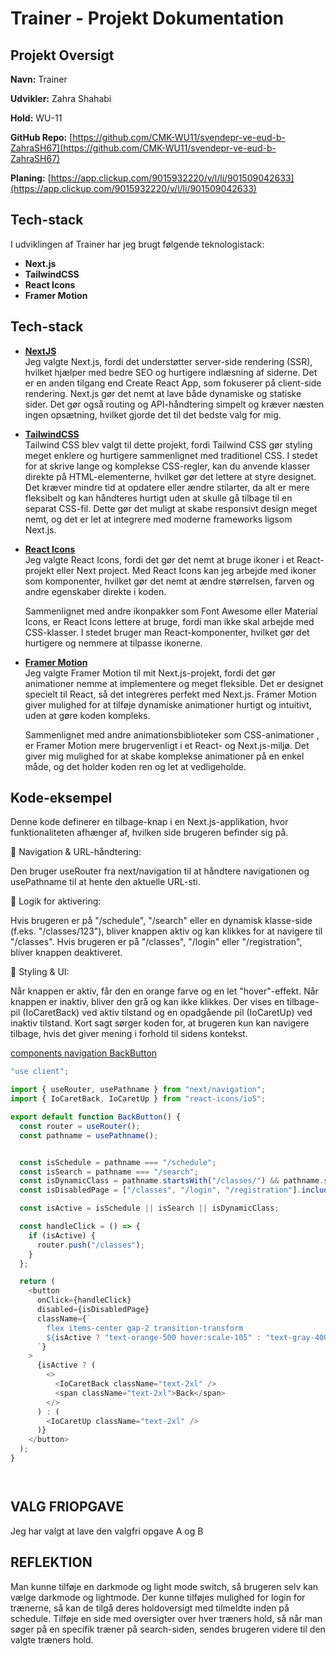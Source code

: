 # Trainer - Projekt Dokumentation

## Projekt Oversigt

**Navn:** Trainer


**Udvikler:** Zahra Shahabi

**Hold:** WU-11  

**GitHub Repo:** [https://github.com/CMK-WU11/svendepr-ve-eud-b-ZahraSH67](https://github.com/CMK-WU11/svendepr-ve-eud-b-ZahraSH67)

**Planing:**  [https://app.clickup.com/9015932220/v/l/li/901509042633](https://app.clickup.com/9015932220/v/l/li/901509042633)

## Tech-stack

I udviklingen af Trainer har jeg brugt følgende teknologistack:

- **Next.js**
- **TailwindCSS**
- **React Icons**
- **Framer Motion**


## Tech-stack
* [**NextJS**](https://nextjs.org)  
Jeg valgte Next.js, fordi det understøtter server-side rendering (SSR), hvilket hjælper med bedre SEO og hurtigere indlæsning af siderne. Det er en anden tilgang end Create React App, som fokuserer på client-side rendering. Next.js gør det nemt at lave både dynamiske og statiske sider. Det gør også routing og API-håndtering simpelt og kræver næsten ingen opsætning, hvilket gjorde det til det bedste valg for mig.

* [**TailwindCSS**](https://tailwindcss.com/)  
Tailwind CSS blev valgt til dette projekt, fordi Tailwind CSS gør styling meget enklere og hurtigere sammenlignet med traditionel CSS. I stedet for at skrive lange og komplekse CSS-regler, kan du anvende klasser direkte på HTML-elementerne, hvilket gør det lettere at styre designet. Det kræver mindre tid at opdatere eller ændre stilarter, da alt er mere fleksibelt og kan håndteres hurtigt uden at skulle gå tilbage til en separat CSS-fil. Dette gør det muligt at skabe responsivt design meget nemt, og det er let at integrere med moderne frameworks ligsom Next.js.


* [**React Icons**](https://react-icons.github.io/react-icons/)  
Jeg valgte React Icons, fordi det gør det nemt at bruge ikoner i et React-projekt eller Next project. Med React Icons kan jeg arbejde med ikoner som komponenter, hvilket gør det nemt at ændre størrelsen, farven og andre egenskaber direkte i koden.  

  Sammenlignet med andre ikonpakker som Font Awesome eller Material Icons, er React Icons lettere at bruge, fordi man ikke skal arbejde med CSS-klasser. I stedet bruger man React-komponenter, hvilket gør det hurtigere og nemmere at tilpasse ikonerne.


* [**Framer Motion**](https://www.npmjs.com/package/framer-motion)  
Jeg valgte Framer Motion til mit Next.js-projekt, fordi det gør animationer nemme at implementere og meget fleksible. Det er designet specielt til React, så det integreres perfekt med Next.js. Framer Motion giver mulighed for at tilføje dynamiske animationer hurtigt og intuitivt, uden at gøre koden kompleks.  

  Sammenlignet med andre animationsbiblioteker som CSS-animationer , er Framer Motion mere brugervenligt i et React- og Next.js-miljø. Det giver mig mulighed for at skabe komplekse animationer på en enkel måde, og det holder koden ren og let at vedligeholde.


## Kode-eksempel  

  Denne kode definerer en tilbage-knap i en Next.js-applikation, hvor funktionaliteten afhænger af, hvilken side brugeren befinder sig på.

  🔹 Navigation & URL-håndtering:

  Den bruger useRouter fra next/navigation til at håndtere navigationen og usePathname til at hente den aktuelle URL-sti.

  🔹 Logik for aktivering:

  Hvis brugeren er på "/schedule", "/search" eller en dynamisk klasse-side (f.eks. "/classes/123"), bliver knappen aktiv og kan klikkes for at navigere til "/classes".
  Hvis brugeren er på "/classes", "/login" eller "/registration", bliver knappen deaktiveret.

  🔹 Styling & UI:

  Når knappen er aktiv, får den en orange farve og en let "hover"-effekt.
Når knappen er inaktiv, bliver den grå og kan ikke klikkes.
Der vises en tilbage-pil (IoCaretBack) ved aktiv tilstand og en opadgående pil (IoCaretUp) ved inaktiv tilstand.
Kort sagt sørger koden for, at brugeren kun kan navigere tilbage, hvis det giver mening i forhold til sidens kontekst. 

[components navigation BackButton](/src/components/navigation/BackButton.jsx)
```js
"use client";

import { useRouter, usePathname } from "next/navigation"; 
import { IoCaretBack, IoCaretUp } from "react-icons/io5";

export default function BackButton() {
  const router = useRouter();
  const pathname = usePathname();


  const isSchedule = pathname === "/schedule";
  const isSearch = pathname === "/search";
  const isDynamicClass = pathname.startsWith("/classes/") && pathname.split("/").length === 3;  
  const isDisabledPage = ["/classes", "/login", "/registration"].includes(pathname);

  const isActive = isSchedule || isSearch || isDynamicClass;

  const handleClick = () => {
    if (isActive) {
      router.push("/classes");
    }
  };

  return (
    <button
      onClick={handleClick}
      disabled={isDisabledPage}
      className={`
        flex items-center gap-2 transition-transform
        ${isActive ? "text-orange-500 hover:scale-105" : "text-gray-400 cursor-not-allowed"}
      `}
    >
      {isActive ? (
        <>
          <IoCaretBack className="text-2xl" />
          <span className="text-2xl">Back</span>
        </>
      ) : (
        <IoCaretUp className="text-2xl" />
      )}
    </button>
  );
}




```

## VALG FRIOPGAVE
Jeg har valgt at lave den valgfri opgave A og B


## REFLEKTION
Man kunne tilføje en darkmode og light mode switch, så brugeren selv kan vælge darkmode og lightmode.
Der kunne tilføjes mulighed for login for trænerne, så kan de tilgå deres holdoversigt med tilmeldte inden på schedule.
Tilføje en side med oversigter over hver træners hold, så når man søger på en specifik træner på search-siden, sendes brugeren videre til den valgte træners hold.
